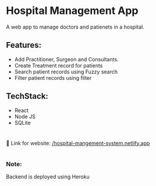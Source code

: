 # Hospital Management App
A web app to manage doctors and patienets in a hospital.

## Features:
- Add Practitioner, Surgeon and Consultants.
- Create Treatment record for patients
- Search patient records using Fuzzy search
- Filter patient records using filter

## TechStack:
- React
- Node JS
- SQLite

#
🔗 Link for website: [/hospital-mangement-system.netlify.app](https://hospital-mangement-system.netlify.app/)

#
### Note:
Backend is deployed using Heroku
